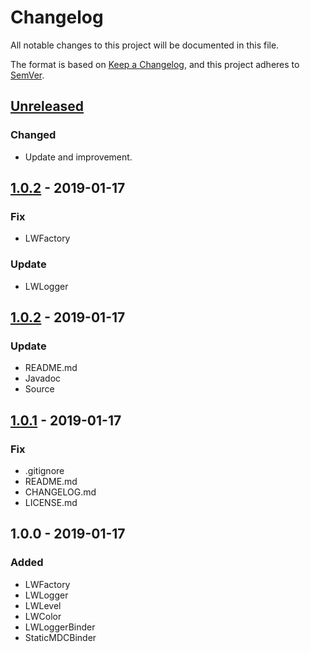 # Changelog
All notable changes to this project will be documented in this file.

The format is based on [Keep a Changelog](https://keepachangelog.com/en/1.0.0/),
and this project adheres to [SemVer](http://semver.org/).

## [Unreleased]
### Changed
- Update and improvement.

## [1.0.2] - 2019-01-17
### Fix
- LWFactory
### Update
- LWLogger

## [1.0.2] - 2019-01-17
### Update
- README.md
- Javadoc
- Source

## [1.0.1] - 2019-01-17
### Fix
- .gitignore
- README.md
- CHANGELOG.md
- LICENSE.md

## 1.0.0 - 2019-01-17
### Added
- LWFactory
- LWLogger
- LWLevel
- LWColor
- LWLoggerBinder
- StaticMDCBinder

[Unreleased]: https://github.com/kanekireal/lwlogger/compare/v1.0.0-release...HEAD
[1.0.1]: https://github.com/kanekireal/lwlogger/compare/v1.0.0-release...v1.0.1-release
[1.0.2]: https://github.com/kanekireal/lwlogger/compare/v1.0.1-release...v1.0.2-release
[1.0.3]: https://github.com/kanekireal/lwlogger/compare/v1.0.1-release...v1.0.3-release
